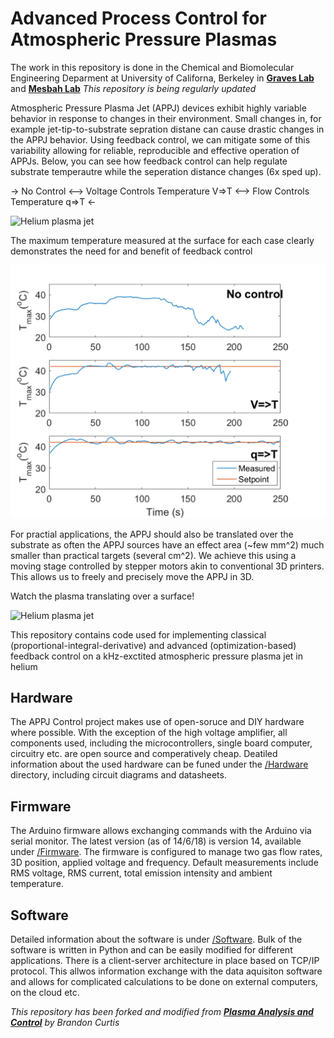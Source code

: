 # Advanced Process Control for Atmospheric Pressure Plasmas

The work in this repository is done in the Chemical and Biomolecular Engineering Deparment at University of Californa, Berkeley in [**Graves Lab**](http://www.graveslab.org) and [**Mesbah Lab**](http://www.mesbahlab.com/)
*This repository is being regularly updated*

Atmospheric Pressure Plasma Jet (APPJ) devices exhibit highly variable behavior in response to changes in their environment. Small changes in, for example jet-tip-to-substrate sepration distane can cause drastic changes in the APPJ behavior. Using feedback control, we can mitigate some of this variability allowing for reliable, reproducible and effective operation of APPJs. Below, you can see how feedback control can help regulate substrate temperautre while the seperation distance changes (6x sped up). 

-> No Control <--> Voltage Controls Temperature V=>T <--> Flow Controls Temperature q=>T <-

![Helium plasma jet](/Results/compare_pi.gif)

The maximum temperature measured at the surface for each case clearly demonstrates the need for and benefit of feedback control

![Helium plasma jet](/Results/Temp_prof.png)

For practial applications, the APPJ should also be translated over the substrate as often the APPJ sources have an effect area (~few mm^2) much smaller than practical targets (several cm^2). We achieve this using a moving stage controlled by stepper motors akin to conventional 3D printers. This allows us to freely and precisely move the APPJ in 3D.

Watch the plasma translating over a surface!

![Helium plasma jet](/Img/moving_jet.gif)

This repository contains code used for implementing classical (proportional-integral-derivative) and advanced (optimization-based) feedback control on a kHz-exctited atmospheric pressure plasma jet in helium 

## Hardware
The APPJ Control project makes use of open-soruce and DIY hardware where possible. With the exception of the high voltage amplifier, all components used, including the microcontrollers, single board computer, circuitry etc. are open source and comperatively cheap. Deatiled information about the used hardware can be funed under the [/Hardware](https://github.com/dgngdn/APPJ_Control/tree/master/Hardware) directory, including circuit diagrams and datasheets.

## Firmware
The Arduino firmware allows exchanging commands with the Arduino via serial monitor. The latest version (as of 14/6/18) is version 14, available under [/Firmware](https://github.com/dgngdn/APPJ_Control/tree/master/Firmware). The firmware is configured to manage two gas flow rates, 3D position, applied voltage and frequency. Default measurements include RMS voltage, RMS current, total emission intensity and ambient temperature.

## Software 
Detailed information about the software is under [/Software](https://github.com/dgngdn/APPJ_Control/tree/master/Software). Bulk of the software is written in Python and can be easily modified for different applications. There is a client-server architecture in place based on TCP/IP protocol. This allwos information exchange with the data aquisiton software and allows for complicated calculations to be done on external computers, on the cloud etc.


*This repository has been forked and modified from [**Plasma Analysis and Control**](https://github.com/brandoncurtis/plasma-control) by Brandon Curtis*

